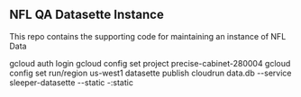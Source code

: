 ## NFL QA Datasette Instance

This repo contains the supporting code for maintaining an instance of NFL Data

gcloud auth login
gcloud config set project precise-cabinet-280004
gcloud config set run/region us-west1
datasette publish cloudrun data.db --service sleeper-datasette --static -:static
